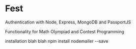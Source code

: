 # Fest

Authentication with Node, Express, MongoDB and PassportJS

Functionality for Math Olympiad and Contest Programming

installation
blah blah
npm install nodemailer --save